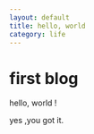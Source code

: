 ```yaml
---
layout: default
title: hello, world
category: life
---
```



first blog
=

hello, world !

yes ,you got it.